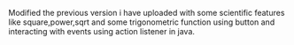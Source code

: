 Modified the previous version i have uploaded with some scientific features like square,power,sqrt and some trigonometric function using button and interacting with events using 
action listener in java.
